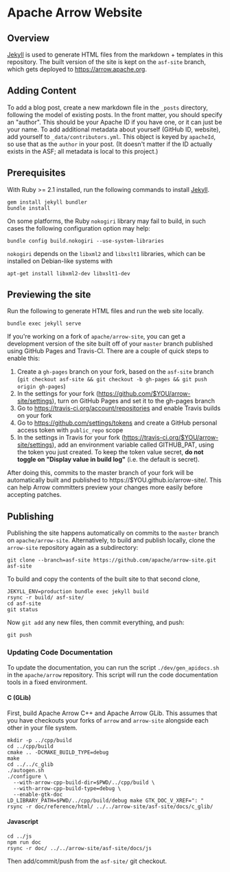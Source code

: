<!---
  Licensed to the Apache Software Foundation (ASF) under one
  or more contributor license agreements.  See the NOTICE file
  distributed with this work for additional information
  regarding copyright ownership.  The ASF licenses this file
  to you under the Apache License, Version 2.0 (the
  "License"); you may not use this file except in compliance
  with the License.  You may obtain a copy of the License at

    http://www.apache.org/licenses/LICENSE-2.0

  Unless required by applicable law or agreed to in writing,
  software distributed under the License is distributed on an
  "AS IS" BASIS, WITHOUT WARRANTIES OR CONDITIONS OF ANY
  KIND, either express or implied.  See the License for the
  specific language governing permissions and limitations
  under the License.
-->

# Apache Arrow Website

## Overview

[Jekyll](https://jekyllrb.com/) is used to generate HTML files from the
markdown + templates in this repository. The built version of the site is kept
on the `asf-site` branch, which gets deployed to https://arrow.apache.org.

## Adding Content

To add a blog post, create a new markdown file in the `_posts` directory,
following the model of existing posts. In the front matter, you should specify
an "author". This should be your Apache ID if you have one, or it can just be
your name. To add additional metadata about yourself (GitHub ID, website), add
yourself to `_data/contributors.yml`. This object is keyed by `apacheId`, so
use that as the `author` in your post. (It doesn't matter if the ID actually
exists in the ASF; all metadata is local to this project.)

## Prerequisites

With Ruby >= 2.1 installed, run the following commands to install
[Jekyll](https://jekyllrb.com/).

```shell
gem install jekyll bundler
bundle install
```

On some platforms, the Ruby `nokogiri` library may fail to build, in
such cases the following configuration option may help:

```
bundle config build.nokogiri --use-system-libraries
```


`nokogiri` depends on the `libxml2` and `libxslt1` libraries, which can be
installed on Debian-like systems with

```
apt-get install libxml2-dev libxslt1-dev
```

## Previewing the site

Run the following to generate HTML files and run the web site locally.

```
bundle exec jekyll serve
```

If you're working on a fork of `apache/arrow-site`, you can get a development
version of the site built off of your `master` branch published using GitHub
Pages and Travis-CI. There are a couple of quick steps to enable this:

1. Create a `gh-pages` branch on your fork, based on the `asf-site` branch
(`git checkout asf-site && git checkout -b gh-pages && git push origin gh-pages`)
2. In the settings for your fork (https://github.com/$YOU/arrow-site/settings),
turn on GitHub Pages and set it to the gh-pages branch
3. Go to https://travis-ci.org/account/repositories and enable Travis builds on
your fork
4. Go to https://github.com/settings/tokens and create a GitHub personal access
token with `public_repo` scope
5. In the settings in Travis for your fork
(https://travis-ci.org/$YOU/arrow-site/settings), add an environment variable
called GITHUB_PAT, using the token you just created. To keep the token value
secret, **do not toggle on "Display value in build log"** (i.e. the default is
secret).

After doing this, commits to the master branch of your fork will be
automatically built and published to https://$YOU.github.io/arrow-site/. This
can help Arrow committers preview your changes more easily before accepting
patches.

## Publishing

Publishing the site happens automatically on commits to the `master` branch on
`apache/arrow-site`. Alternatively, to build and publish locally, clone the
`arrow-site` repository again as a subdirectory:

```shell
git clone --branch=asf-site https://github.com/apache/arrow-site.git asf-site
```

To build and copy the contents of the built site to that second clone,

```shell
JEKYLL_ENV=production bundle exec jekyll build
rsync -r build/ asf-site/
cd asf-site
git status
```

Now `git add` any new files, then commit everything, and push:

```
git push
```

### Updating Code Documentation

To update the documentation, you can run the script `./dev/gen_apidocs.sh` in
the `apache/arrow` repository. This script will run the code documentation
tools in a fixed environment.

#### C (GLib)

First, build Apache Arrow C++ and Apache Arrow GLib. This assumes that you have checkouts your forks of `arrow` and `arrow-site` alongside each other in your file system.

```
mkdir -p ../cpp/build
cd ../cpp/build
cmake .. -DCMAKE_BUILD_TYPE=debug
make
cd ../../c_glib
./autogen.sh
./configure \
  --with-arrow-cpp-build-dir=$PWD/../cpp/build \
  --with-arrow-cpp-build-type=debug \
  --enable-gtk-doc
LD_LIBRARY_PATH=$PWD/../cpp/build/debug make GTK_DOC_V_XREF=": "
rsync -r doc/reference/html/ ../../arrow-site/asf-site/docs/c_glib/
```

#### Javascript

```
cd ../js
npm run doc
rsync -r doc/ ../../arrow-site/asf-site/docs/js
```

Then add/commit/push from the `asf-site/` git checkout.
